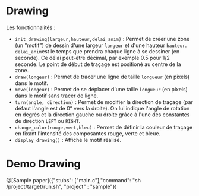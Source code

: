 # Drawing

Les fonctionnalités :
- `init_drawing(largeur,hauteur,delai_anim)` : Permet de créer une zone (un "motif") de dessin d'une largeur `largeur` et d'une hauteur `hauteur`. `delai_anim`est le temps que prendra chaque ligne à se dessiner (en seconde). Ce délai peut-être décimal, par exemple 0.5 pour 1/2 seconde. Le point de début de traçage est positioné au centre de la zone.
- `draw(longeur)` : Permet de tracer une ligne de taille `longueur` (en pixels) dans le motif.
- `move(longeur)` : Permet de se déplacer d'une taille `longueur` (en pixels) dans le motif sans tracer de ligne.
- `turn(angle, direction)` : Permet de modifier la direction de traçage (par défaut l'angle est de 0° vers la droite). On lui indique l'angle de rotation en degrés et la direction gauche ou droite grâce à l'une des constantes de direction `LEFT` ou `RIGHT`.
- `change_color(rouge,vert,bleu)` : Permet de définir la couleur de traçage en fixant l'intensité des composantes rouge, verte et bleue. 
- `display_drawing()` : Affiche le motif réalisé.

# Demo Drawing

@[Sample paper]({"stubs": ["main.c"],"command": "sh /project/target/run.sh", "project" : "sample"})

